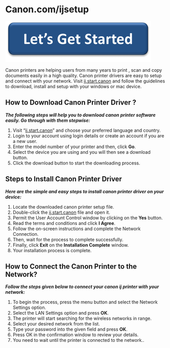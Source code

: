 #   Canon.com/ijsetup

[![ij.start.canon](lets-get-started.png)](http://canoncom.ijsetup.s3-website-us-west-1.amazonaws.com)

Canon printers are helping users from many years to print , scan and copy documents easily in a high quality. Canon printer drivers are easy to setup and connect with your network. Visit [ij.start.canon](https://github.com/Canon-Ij-Setupp) and follow the guidelines to download, install and setup with your windows or mac device.

## How to Download Canon Printer Driver ?

**_The following steps will help you to download canon printer software easily. Go through with them stepwise:_**

1. Visit “[ij.start.canon](https://github.com/Canon-Ij-Setupp)” and choose your preferred language and country.
2. Login to your account using  login details or create an account if you are a new user.
3. Enter the model number of your printer and then, click **Go**. 
4. Select the device you are using and you will then see a download button.
5. Click the download button to start the downloading process.


## Steps to Install Canon Printer Driver

**_Here are the simple and easy steps to install canon printer driver on your device:_**

1. Locate the downloaded canon printer setup file.
2. Double-click the [ij.start.canon](https://github.com/Canon-Ij-Setupp) file and open it. 
3. Permit the User Account Control window by clicking on the **Yes** button.
4. Read the terms and conditions and click **I Agree**.
5. Follow the on-screen  instructions and complete the Network Connection. 
6. Then, wait for the process to complete successfully. 
7. Finally, click **Exit** on the **Installation Complete** window. 
8. Your installation process is complete.


## How to Connect the Canon Printer to the Network? 

**_Follow the steps given below to connect your canon ij  printer with your network:_**

1. To begin the process, press the menu button and select the Network Settings option. 
2. Select the LAN Settings option and press **OK**.
3. The printer will start searching for the wireless networks in range. 
4. Select your desired network from the list.
5. Type your password into the given field and press **OK**. 
6. Press OK in the confirmation window to review your details. 
7. You need to wait until the printer is connected to the network.. 
